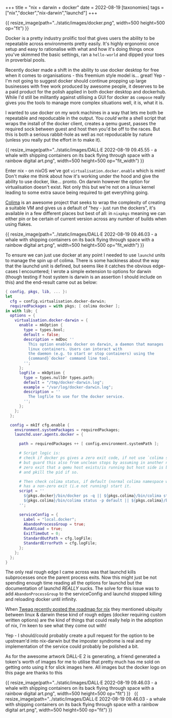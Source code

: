 +++
title = "nix + darwin + docker"
date = 2022-08-19
[taxonomies]
tags = ["nix","docker","nix-darwin","launchd"]
+++

{{ resize_image(path="../static/images/docker.png", width=500 height=500 op="fit") }}

Docker is a pretty industry prolific tool that gives users the ability to 
be repeatable across environments pretty easily. It's highly ergonomic once setup
and easy to rationalise with what and how it's doing things once you've skimmed the 
basic settings, ran a `hello-world` and dipped your toes in proverbial pools.

Recently docker made a shift in the ability to use docker desktop for free when it comes to
organisations - this freemium style model is... great! Yep - I'm not going to suggest docker
should continue propping up large businesses with free work produced by awesome people,
it deserves to be a paid product for the polish applied in both docker desktop and 
dockerhub. While I'd still be militantly against utilising a GUI for docker as `compose` really gives
you the tools to manage more complex situations well, it is, what it is.

I wanted to use docker on my work machines in a way that lets me both be repeatable and 
repoducable in the output. You _could_ write a shell script that wraps the install of
the docker client, creates a qemu guest, passes the required sock between guest and host then 
you'd be off to the races. But this is both a serious rabbit-hole as well as not 
repoducable by nature (unless you really put the effort in to make it).

{{ resize_image(path="../static/images/DALL·E 2022-08-19 09.45.55 - a whale with shipping containers on its back flying through space with a rainbow digital art.png", width=500 height=500  op="fit_width") }}

Enter nix - on nixOS we've got `virtualisation.docker.enable` which is mint! Don't make 
me think about how it's working under the hood and give the ability to use docker, like... pronto.
On darwin however the option for virtualisation doesn't exist. Not only this but we're not on
a linux kernel leading to some extra sauce being required to get everything going.

[Colima](https://github.com/abiosoft/colima) is an awesome project that seeks to wrap the complexity of creating a suitable VM
and gives us a default of "hey - just run the dockers", it's available in a few different places
but best of all: in `nixpkgs` meaning we can either pin or be certain of current version across
any number of builds when using flakes.

{{ resize_image(path="../static/images/DALL·E 2022-08-19 09.46.03 - a whale with shipping containers on its back flying through space with a rainbow digital art.png", width=500 height=500 op="fit_width") }}

To ensure we can just use docker at any point I needed to use `launchd` units to manage the spin up
of colima. There is some hackiness about the way that the launchd unit is defined, but seems like it
catches the obvious edge-cases I encountered; I wrote a simple extension to options for darwin 
(though testing if host system is darwin is an assertion I should include on this) and the end-result 
came out as below:

```nix
{ config, pkgs, lib, ... }:
let
  cfg = config.virtualisation.docker-darwin;
  requiredPackages = with pkgs; [ colima docker ];
in with lib; {
  options = {
    virtualisation.docker-darwin = {
      enable = mkOption {
        type = types.bool;
        default = false;
        description = mdDoc ''
          This option enables docker on darwin, a daemon that manages
          linux containers. Users can interact with
          the daemon (e.g. to start or stop containers) using the
          {command}`docker` command line tool.
        '';
      };
      logFile = mkOption {
        type = types.nullOr types.path;
        default = "/tmp/docker-darwin.log";
        example = "/var/log/docker-darwin.log";
        description = ''
          The logfile to use for the docker service.
        '';
      };
    };
  };

  config = mkIf cfg.enable {
    environment.systemPackages = requiredPackages;
    launchd.user.agents.docker = {

      path = requiredPackages ++ [ config.environment.systemPath ];

      # Script logic is:
      # check if docker ps gives a zero exit code, if not use `colima start`
      # but guard this also from unclean stops by assuming in another non
      # zero exit that a qemu host exists/is running but host side is borked
      # and pkill the pid if so.

      # Then check colima status, if default (normal colima namespace with start)
      # has a non-zero exit (i.e not running) start it.
      script = ''
        ${pkgs.docker}/bin/docker ps -q || ${pkgs.colima}/bin/colima start || pkill -F ~/.lima/colima/qemu.pid 
        ${pkgs.colima}/bin/colima status -p default || ${pkgs.colima}/bin/colima start default 
      '';

      serviceConfig = {
        Label = "local.docker";
        AbandonProcessGroup = true;
        RunAtLoad = true;
        ExitTimeOut = 0;
        StandardOutPath = cfg.logFile;
        StandardErrorPath = cfg.logFile;
      };
    };
  };
}
```

The only real rough edge I came across was that launchd kills subprocesses once the parent process exits.
Now this might just be not spending enough time reading all the options for launchd but the documentation
of launchd _REALLY_ sucks. The solve for this issue was to add `AbandonProcessGroup` to the 
serviceConfig and launchd stopped killing and reloading docker until infinity.

When [Tweag recently posted the roadmap for nix](https://www.tweag.io/blog/2022-08-04-tweag-and-nix-future/)
they mentioned ubiquity between linux & darwin these kind of rough edges (docker requiring custom written
options) are the kind of things that could really help in the adoption of nix, I'm keen to see what
they come out with!

Yep - I should/could probably create a pull request for the option to be upstream'd into nix-darwin but
the imposter syndrome is real and my implementation of the service could probably be polished a bit.

As for the awesome artwork DALL-E 2 is generating, a friend generated a token's worth of 
images for me to utilise that pretty much has me sold on getting onto using it for
slick images here. All images but the docker logo on this page are thanks to this

{{ resize_image(path="../static/images/DALL·E 2022-08-19 09.46.03 - a whale with shipping containers on its back flying through space with a rainbow digital art.png", width=500 height=500 op="fit") }}
&nbsp;
{{ resize_image(path="../static/images/DALL·E 2022-08-19 09.46.03 - a whale with shipping containers on its back flying through space with a rainbow digital art.png", width=500 height=500 op="fit") }}